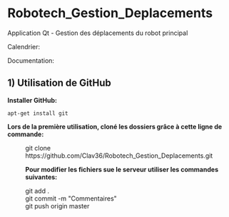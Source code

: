 # Robotech_Gestion_Deplacements
Application Qt - Gestion des déplacements du robot principal

Calendrier:

Documentation:

## 1) Utilisation de GitHub

<strong>Installer GitHub:</strong>

`apt-get install git`

<strong>Lors de la première utilisation, cloné les dossiers grâce à cette ligne de commande: </strong>

<dd>git clone https://github.com/Clav36/Robotech_Gestion_Deplacements.git
  
<strong>Pour modifier les fichiers sue le serveur utiliser les commandes suivantes:</strong>

<dd>git add .
  
<dd>git commit -m "Commentaires"
  
<dd>git push origin master
  
  
  
  

